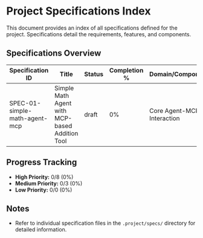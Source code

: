 # Project Specifications Index

This document provides an index of all specifications defined for the project. Specifications detail the requirements, features, and components.

## Specifications Overview

| Specification ID | Title | Status | Completion % | Domain/Component | Last Updated |
|------------------|-------|--------|--------------|------------------|--------------|
| SPEC-01-simple-math-agent-mcp | Simple Math Agent with MCP-based Addition Tool | draft | 0% | Core Agent-MCP Interaction | 2024-07-26 |

## Progress Tracking

*   **High Priority:** 0/8 (0%)
*   **Medium Priority:** 0/3 (0%)
*   **Low Priority:** 0/0 (0%)

## Notes

- Refer to individual specification files in the `.project/specs/` directory for detailed information. 